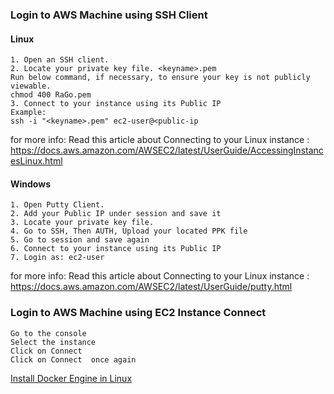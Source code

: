 ### Login to AWS Machine using SSH Client
#### Linux
```
1. Open an SSH client.
2. Locate your private key file. <keyname>.pem 
Run below command, if necessary, to ensure your key is not publicly viewable.
chmod 400 RaGo.pem
3. Connect to your instance using its Public IP
Example:
ssh -i "<keyname>.pem" ec2-user@<public-ip
```
for more info: Read this article about Connecting to your Linux instance : https://docs.aws.amazon.com/AWSEC2/latest/UserGuide/AccessingInstancesLinux.html
#### Windows
```
1. Open Putty Client.
2. Add your Public IP under session and save it
3. Locate your private key file.
4. Go to SSH, Then AUTH, Upload your located PPK file
5. Go to session and save again
6. Connect to your instance using its Public IP
7. Login as: ec2-user
```
for more info: Read this article about Connecting to your Linux instance : https://docs.aws.amazon.com/AWSEC2/latest/UserGuide/putty.html
### Login to AWS Machine using EC2 Instance Connect
```
Go to the console
Select the instance
Click on Connect 
Click on Connect  once again
```

[Install Docker Engine in Linux](https://docs.docker.com/engine/install/)



